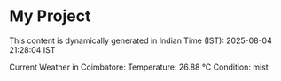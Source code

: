 # My Project

This content is dynamically generated in Indian Time (IST): 2025-08-04 21:28:04 IST


Current Weather in Coimbatore:
Temperature: 26.88 °C
Condition: mist
